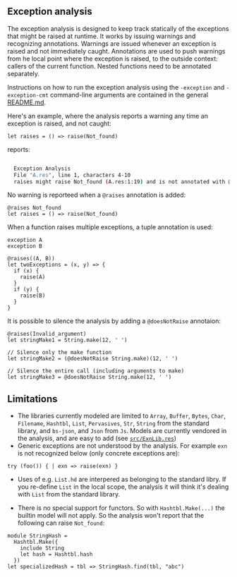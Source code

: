 ## Exception analysis

The exception analysis is designed to keep track statically of the exceptions that might be raised at runtime. It works by issuing warnings and recognizing annotations. Warnings are issued whenever an exception is raised and not immediately caught. Annotations are used to push warnings from he local point where the exception is raised, to the outside context: callers of the current function.
Nested functions need to be annotated separately.

Instructions on how to run the exception analysis using the `-exception` and `-exception-cmt` command-line arguments are contained in the general [README.md](README.md).

Here's an example, where the analysis reports a warning any time an exception is raised, and not caught:

```rescript
let raises = () => raise(Not_found)
```

reports:

```sh

  Exception Analysis
  File "A.res", line 1, characters 4-10
  raises might raise Not_found (A.res:1:19) and is not annotated with @raises Not_found
```

No warning is reporteed when a `@raises` annotation is added:

```rescript
@raises Not_found
let raises = () => raise(Not_found)
```

When a function raises multiple exceptions, a tuple annotation is used:


```rescript
exception A
exception B

@raises((A, B))
let twoExceptions = (x, y) => {
  if (x) {
    raise(A)
  }
  if (y) {
    raise(B)
  }
}
```

It is possible to silence the analysis by adding a `@doesNotRaise` annotaion:

```rescript
@raises(Invalid_argument)
let stringMake1 = String.make(12, ' ')

// Silence only the make function
let stringMake2 = (@doesNotRaise String.make)(12, ' ')

// Silence the entire call (including arguments to make)
let stringMake3 = @doesNotRaise String.make(12, ' ')

```

## Limitations

- The libraries currently modeled are limited to `Array`, `Buffer`, `Bytes`, `Char`, `Filename`, `Hashtbl`, `List`, `Pervasives`, `Str`, `String` from the standard library, and `bs-json`, and `Json` from `Js`. Models are currently vendored in the analysis, and are easy to add (see [`src/ExnLib.res`](src/ExnLib.res))
- Generic exceptions are not understood by the analysis. For example `exn` is not recognized below (only concrete exceptions are):

```reason
try (foo()) { | exn => raise(exn) }
```

- Uses of e.g. `List.hd` are interpered as belonging to the standard libry. If you re-define `List` in the local scope, the analysis it will think it's dealing with `List` from the standard library.

- There is no special support for functors. So with `Hashtbl.Make(...)` the builtin model will not apply. So the analysis won't report that the following can raise `Not_found`:

```rescript
module StringHash =
  Hashtbl.Make({
    include String
    let hash = Hashtbl.hash
  })
let specializedHash = tbl => StringHash.find(tbl, "abc")
```